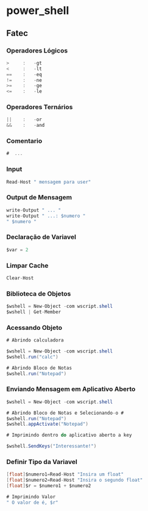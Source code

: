 # power_shell
## Fatec

### Operadores Lógicos

```cs
>     :   -gt  
<     :   -lt  
==    :   -eq  
!=    :   -ne  
>=    :   -ge  
<=    :   -le  
```

### Operadores Ternários

```cs
||    :   -or  
&&    :   -and  
```

### Comentario

```cs
#  ...  
```

### Input

```cs
Read-Host " mensagem para user"
```

### Output de Mensagem

```cs
write-Output " ... "  
write-Output " ...: $numero "
" $numero "
```

### Declaração de Variavel

```cs
$var = 2  
```

### Limpar Cache

```cs
Clear-Host
```

### Biblioteca de Objetos

```cs
$wshell = New-Object -com wscript.shell
$wshell | Get-Member
```

### Acessando Objeto

```cs
# Abrindo calculadora

$wshell = New-Object -com wscript.shell
$wshell.run("calc")

# Abrindo Bloco de Notas
$wshell.run("Notepad")
```

### Enviando Mensagem em Aplicativo Aberto

```cs
$wshell = New-Object -com wscript.shell

# Abrindo Bloco de Notas e Selecionando-o #
$wshell.run("Notepad")
$wshell.appActivate("Notepad")

# Imprimindo dentro do aplicativo aberto a key

$wshell.SendKeys("Interessante!")
```

### Definir Tipo da Variavel

```cs
[float]$numero1=Read-Host "Insira um float"
[float]$numero2=Read-Host "Insira o segundo float"
[float]$r = $numero1 + $numero2

# Imprimindo Valor
" O valor de é, $r"
```
